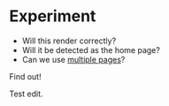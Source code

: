 ---
---
Experiment
==========

* Will this render correctly?
* Will it be detected as the home page?
* Can we use [multiple pages](page2)?

Find out!

Test edit.

